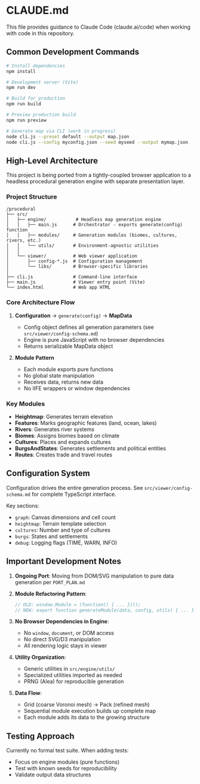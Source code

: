 # CLAUDE.md

This file provides guidance to Claude Code (claude.ai/code) when working with code in this repository.

## Common Development Commands

```bash
# Install dependencies
npm install

# Development server (Vite)
npm run dev

# Build for production
npm run build

# Preview production build
npm run preview

# Generate map via CLI (work in progress)
node cli.js --preset default --output map.json
node cli.js --config myconfig.json --seed myseed --output mymap.json
```

## High-Level Architecture

This project is being ported from a tightly-coupled browser application to a headless procedural generation engine with separate presentation layer.

### Project Structure

```
/procedural
├── src/
│   ├── engine/           # Headless map generation engine
│   │   ├── main.js      # Orchestrator - exports generate(config) function
│   │   ├── modules/     # Generation modules (biomes, cultures, rivers, etc.)
│   │   └── utils/       # Environment-agnostic utilities
│   │
│   └── viewer/          # Web viewer application
│       ├── config-*.js  # Configuration management
│       └── libs/        # Browser-specific libraries
│
├── cli.js               # Command-line interface
├── main.js              # Viewer entry point (Vite)
└── index.html           # Web app HTML
```

### Core Architecture Flow

1. **Configuration** → `generate(config)` → **MapData**
   - Config object defines all generation parameters (see `src/viewer/config-schema.md`)
   - Engine is pure JavaScript with no browser dependencies
   - Returns serializable MapData object

2. **Module Pattern**
   - Each module exports pure functions
   - No global state manipulation
   - Receives data, returns new data
   - No IIFE wrappers or window dependencies

### Key Modules

- **Heightmap**: Generates terrain elevation
- **Features**: Marks geographic features (land, ocean, lakes)
- **Rivers**: Generates river systems
- **Biomes**: Assigns biomes based on climate
- **Cultures**: Places and expands cultures
- **BurgsAndStates**: Generates settlements and political entities
- **Routes**: Creates trade and travel routes

## Configuration System

Configuration drives the entire generation process. See `src/viewer/config-schema.md` for complete TypeScript interface.

Key sections:
- `graph`: Canvas dimensions and cell count
- `heightmap`: Terrain template selection
- `cultures`: Number and type of cultures
- `burgs`: States and settlements
- `debug`: Logging flags (TIME, WARN, INFO)

## Important Development Notes

1. **Ongoing Port**: Moving from DOM/SVG manipulation to pure data generation per `PORT_PLAN.md`

2. **Module Refactoring Pattern**:
   ```javascript
   // OLD: window.Module = (function() { ... })();
   // NEW: export function generateModule(data, config, utils) { ... }
   ```

3. **No Browser Dependencies in Engine**: 
   - No `window`, `document`, or DOM access
   - No direct SVG/D3 manipulation
   - All rendering logic stays in viewer

4. **Utility Organization**:
   - Generic utilities in `src/engine/utils/`
   - Specialized utilities imported as needed
   - PRNG (Alea) for reproducible generation

5. **Data Flow**:
   - Grid (coarse Voronoi mesh) → Pack (refined mesh)
   - Sequential module execution builds up complete map
   - Each module adds its data to the growing structure

## Testing Approach

Currently no formal test suite. When adding tests:
- Focus on engine modules (pure functions)
- Test with known seeds for reproducibility
- Validate output data structures